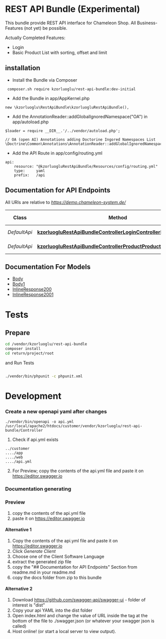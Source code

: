 # REST API Bundle (Experimental)

This bundle provide REST API interface for Chameleon Shop. All Business-Features (not yet) be possible.

Actually Completed Features:
* Login
* Basic Product List with sorting, offset and limit 

## installation

* Install the Bundle via Composer
```
 composer.sh require kzorluoglu/rest-api-bundle:dev-initial
```

* Add the Bundle in app/AppKernel.php
```
new \kzorluoglu\RestApiBundle\kzorluogluRestApiBundle(),
```

* Add the AnnotationReader::addGlobalIgnoredNamespace("OA") in app/autoload.php

```
$loader = require __DIR__.'/../vendor/autoload.php';

// OA (open AI) Annotations adding Doctorine Ingored Namespaces List
\Doctrine\Common\Annotations\AnnotationReader::addGlobalIgnoredNamespace("OA");
```

* Add the API Route in app/config/routing.yml
```
api:
    resource: "@kzorluogluRestApiBundle/Resources/config/routing.yml"
    type:     yaml
    prefix:   /api
```

## Documentation for API Endpoints

All URIs are relative to *https://demo.chameleon-system.de/*

Class | Method | HTTP request | Description
------------ | ------------- | ------------- | -------------
*DefaultApi* | [**kzorluogluRestApiBundleControllerLoginControllerLogin**](docs/Api/DefaultApi.md#kzorluogluRestApiBundlecontrollerlogincontrollerlogin) | **POST** /api/login | Login as user
*DefaultApi* | [**kzorluogluRestApiBundleControllerProductProductControllerIndex**](docs/Api/DefaultApi.md#kzorluogluRestApiBundlecontrollerproductproductcontrollerindex) | **POST** /api/product | Product List

## Documentation For Models

- [Body](docs/Model/Body.md)
- [Body1](docs/Model/Body1.md)
- [InlineResponse200](docs/Model/InlineResponse200.md)
- [InlineResponse2001](docs/Model/InlineResponse2001.md)


# Tests

## Prepare
```bash
cd /vendor/kzorluoglu/rest-api-bundle
composer install
cd return/project/root
```
and Run Tests
```bash

./vendor/bin/phpunit -c phpunit.xml
```
# Development

### Create a new openapi yaml after changes
```
./vendor/bin/openapi -o api.yml  /usr/local/apache2/htdocs/customer/vendor/kzorluoglu/rest-api-bundle/Controller
```
1. Check if api.yml exists
```
../customer
..../app
..../web
..../api.yml
```

2. For Preview; copy the contents of the api.yml file and paste it on https://editor.swagger.io

### Documentation generating

### Preview

1. copy the contents of the api.yml file
2. paste it on https://editor.swagger.io

#### Alternative 1
1. Copy the contents of the api.yml file and paste it on https://editor.swagger.io
2. Click *Generate Client*
3. Choose one of the Client Software Language
4. extract the generated zip file
5. copy the "## Documentation for API Endpoints" Section from readme.md in your readme.md 
6. copy the docs folder from zip to this bundle

#### Alternative 2
1. Download https://github.com/swagger-api/swagger-ui - folder of interest is "dist"
2. Copy your api YAML into the dist folder
3. Open index.html and change the value of URL inside the tag at the bottom of the file to ./swagger.json (or whatever your swagger json is called)
4. Host online! (or start a local server to view output).
